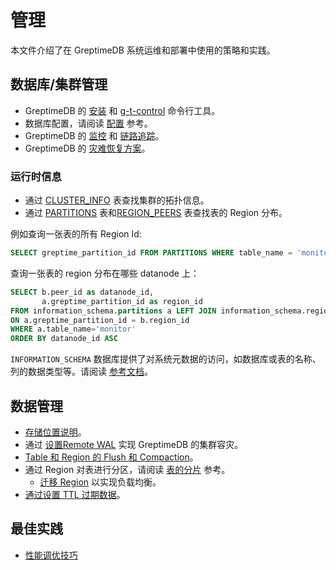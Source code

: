 # 管理

本文件介绍了在 GreptimeDB 系统运维和部署中使用的策略和实践。

## 数据库/集群管理

* GreptimeDB 的 [安装](/getting-started/installation/overview.md) 和 [g-t-control](/reference/gtctl.md) 命令行工具。
* 数据库配置，请阅读 [配置](/user-guide/deployments/configuration.md) 参考。
* GreptimeDB 的 [监控](/user-guide/operations/monitoring.md) 和 [链路追踪](/user-guide/operations/tracing.md)。
* GreptimeDB 的 [灾难恢复方案](/user-guide/operations/disaster-recovery/overview.md)。

### 运行时信息

* 通过 [CLUSTER_INFO](/reference/sql/information-schema/cluster-info.md) 表查找集群的拓扑信息。
* 通过 [PARTITIONS](/reference/sql/information-schema/partitions.md) 表和[REGION_PEERS](/reference/sql/information-schema/region-peers.md) 表查找表的 Region 分布。

例如查询一张表的所有 Region Id:

```sql
SELECT greptime_partition_id FROM PARTITIONS WHERE table_name = 'monitor'
```

查询一张表的 region 分布在哪些 datanode 上：

```sql
SELECT b.peer_id as datanode_id,
       a.greptime_partition_id as region_id
FROM information_schema.partitions a LEFT JOIN information_schema.region_peers b
ON a.greptime_partition_id = b.region_id
WHERE a.table_name='monitor'
ORDER BY datanode_id ASC
```

`INFORMATION_SCHEMA` 数据库提供了对系统元数据的访问，如数据库或表的名称、列的数据类型等。请阅读 [参考文档](/reference/sql/information-schema/overview.md)。

## 数据管理

* [存储位置说明](/user-guide/concepts/storage-location.md)。
* 通过 [设置Remote WAL](./remote-wal/quick-start.md) 实现 GreptimeDB 的集群容灾。
* [Table 和 Region 的 Flush 和 Compaction](/reference/sql/admin.md##管理函数)。
* 通过 Region 对表进行分区，请阅读 [表的分片](/contributor-guide/frontend/table-sharding.md) 参考。
  * [迁移 Region](./region-migration.md) 以实现负载均衡。
* [通过设置 TTL 过期数据](/user-guide/concepts/features-that-you-concern.md#can-i-set-ttl-or-retention-policy-for-different-tables-or-measurements)。

## 最佳实践

* [性能调优技巧](/user-guide/operations/performance-tuning-tips.md)